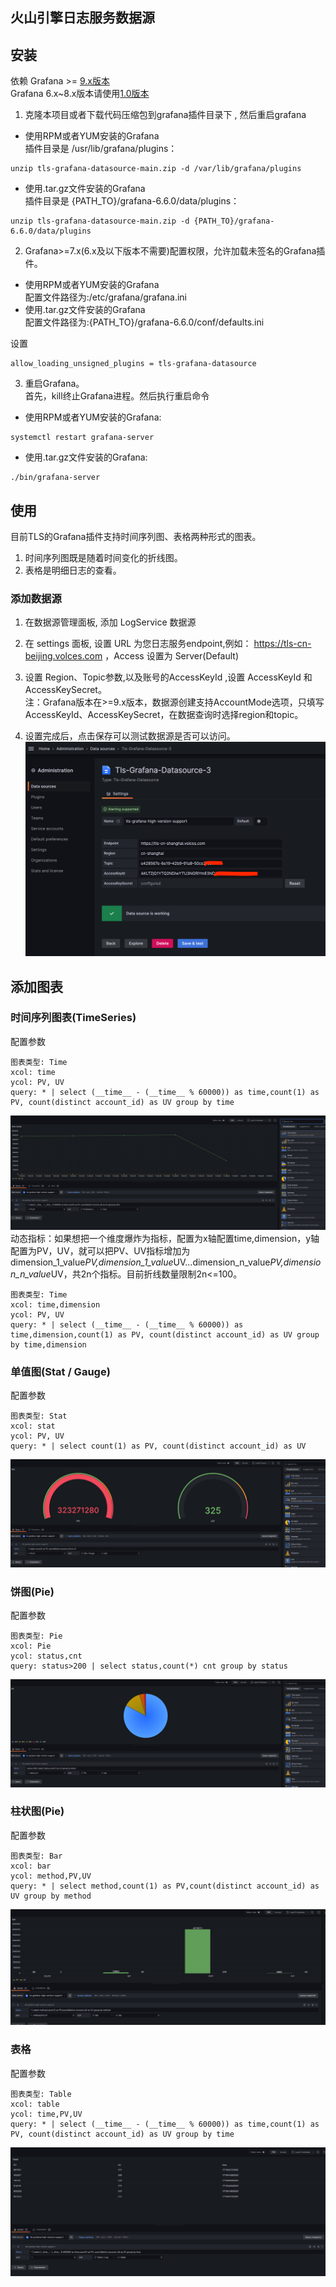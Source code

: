 ## 火山引擎日志服务数据源
## 安装

依赖 Grafana >= [9.x版本](https://codeload.github.com/volcengine/tls-grafana-datasource/zip/refs/heads/main) </br> 
Grafana 6.x~8.x版本请使用[1.0版本](https://codeload.github.com/volcengine/tls-grafana-datasource/zip/refs/tags/v1.2)
1. 克隆本项目或者下载代码压缩包到grafana插件目录下 , 然后重启grafana

* 使用RPM或者YUM安装的Grafana  
插件目录是 /usr/lib/grafana/plugins：
```
unzip tls-grafana-datasource-main.zip -d /var/lib/grafana/plugins
```
* 使用.tar.gz文件安装的Grafana  
插件目录是 {PATH_TO}/grafana-6.6.0/data/plugins：
```
unzip tls-grafana-datasource-main.zip -d {PATH_TO}/grafana-6.6.0/data/plugins
```
2. Grafana>=7.x(6.x及以下版本不需要)配置权限，允许加载未签名的Grafana插件。
* 使用RPM或者YUM安装的Grafana  
配置文件路径为:/etc/grafana/grafana.ini
* 使用.tar.gz文件安装的Grafana  
配置文件路径为:{PATH_TO}/grafana-6.6.0/conf/defaults.ini

设置
```
allow_loading_unsigned_plugins = tls-grafana-datasource
```
3. 重启Grafana。  
首先，kill终止Grafana进程。然后执行重启命令
* 使用RPM或者YUM安装的Grafana:
```
systemctl restart grafana-server
```
* 使用.tar.gz文件安装的Grafana:
```
./bin/grafana-server
```
## 使用
目前TLS的Grafana插件支持时间序列图、表格两种形式的图表。
1. 时间序列图既是随着时间变化的折线图。
2. 表格是明细日志的查看。
### 添加数据源

1. 在数据源管理面板, 添加 LogService 数据源

2. 在 settings 面板, 设置 URL 为您日志服务endpoint,例如： https://tls-cn-beijing.volces.com
，Access 设置为 Server(Default)

3. 设置 Region、Topic参数,以及账号的AccessKeyId
,设置 AccessKeyId 和 AccessKeySecret。<br>
注：Grafana版本在>=9.x版本，数据源创建支持AccountMode选项，只填写AccessKeyId、AccessKeySecret，在数据查询时选择region和topic。

4. 设置完成后，点击保存可以测试数据源是否可以访问。
![配置数据源](./src/img/config_datasource.png)

## 添加图表
### 时间序列图表(TimeSeries)
配置参数
```
图表类型: Time
xcol: time
ycol: PV, UV
query: * | select (__time__ - (__time__ % 60000)) as time,count(1) as PV, count(distinct account_id) as UV group by time
```
![stat图](./src/img/time.png)
动态指标：如果想把一个维度爆炸为指标，配置为x轴配置time,dimension，y轴配置为PV，UV，就可以把PV、UV指标增加为dimension_1_value*PV,dimension_1_value*UV...dimension_n_value*PV,dimension_n_value*UV，共2n个指标。目前折线数量限制2n<=100。
```
图表类型: Time
xcol: time,dimension
ycol: PV, UV
query: * | select (__time__ - (__time__ % 60000)) as time,dimension,count(1) as PV, count(distinct account_id) as UV group by time,dimension
```
### 单值图(Stat / Gauge)
配置参数
```
图表类型: Stat
xcol: stat
ycol: PV, UV
query: * | select count(1) as PV, count(distinct account_id) as UV
```
![stat图](./src/img/stat.png)

### 饼图(Pie)
配置参数
```
图表类型: Pie
xcol: Pie
ycol: status,cnt
query: status>200 | select status,count(*) cnt group by status
```
![stat图](./src/img/pie.png)

### 柱状图(Pie)
配置参数
```
图表类型: Bar
xcol: bar
ycol: method,PV,UV
query: * | select method,count(1) as PV,count(distinct account_id) as UV group by method
```
![柱状图](./src/img/bar.png)
### 表格
配置参数
```
图表类型: Table
xcol: table
ycol: time,PV,UV
query: * | select (__time__ - (__time__ % 60000)) as time,count(1) as PV, count(distinct account_id) as UV group by time
```
![表格](./src/img/table.png)
